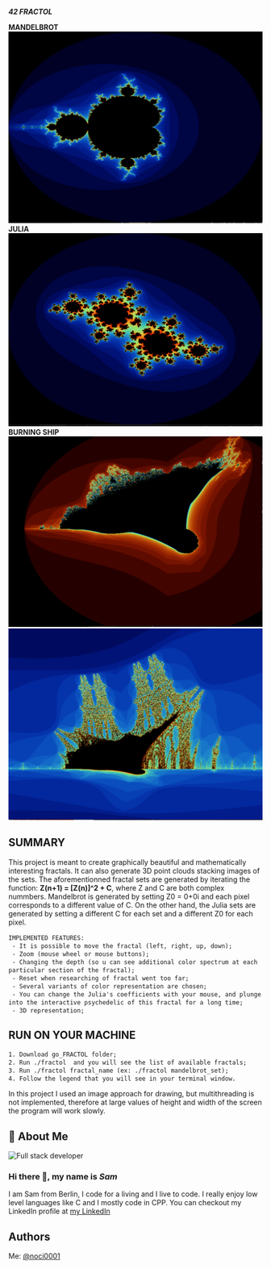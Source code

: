 ***42 FRACTOL***

**MANDELBROT**
![*MANDELBROT*](https://github.com/noci0001/42_FRACTOL/blob/main/mandelbrot.png)
**JULIA**
![*JULIA*](https://github.com/noci0001/42_FRACTOL/blob/main/julia.png)
**BURNING SHIP**
![*BURNING_SHIP_GENERAL*](https://github.com/noci0001/42_FRACTOL/blob/main/burning_ship_general.png)
![*BURNING_SHIP*](https://github.com/noci0001/42_FRACTOL/blob/main/burning_ship.png)

## SUMMARY

This project is meant to create graphically beautiful and mathematically interesting fractals.
It can also generate 3D point clouds stacking images of the sets. The aforementionned fractal sets are generated by iterating the function: **Z(n+1) = [Z(n)]^2 + C**, where Z and C are both complex nummbers.
Mandelbrot is generated by setting Z0 = 0+0i and each pixel corresponds to a different value of C. On the other hand, the Julia sets are generated by setting a different C for each set and a different Z0 for each pixel.

    IMPLEMENTED FEATURES:
     - It is possible to move the fractal (left, right, up, down);
     - Zoom (mouse wheel or mouse buttons);
     - Changing the depth (so u can see additional color spectrum at each particular section of the fractal);
     - Reset when researching of fractal went too far;
     - Several variants of color representation are chosen;
     - You can change the Julia's coefficients with your mouse, and plunge into the interactive psychedelic of this fractal for a long time;
     - 3D representation;

## RUN ON YOUR MACHINE

    1. Download go_FRACTOL folder;
    2. Run ./fractol  and you will see the list of available fractals;
    3. Run ./fractol fractal_name (ex: ./fractol mandelbrot_set);
    4. Follow the legend that you will see in your terminal window.

In this project I used an image approach for drawing, but multithreading is not implemented, therefore at large values ​​of height and width of the screen the program will work slowly.
## 🚀 About Me
![*Full stack developer*](https://github.com/noci0001/noci0001/assets/79120220/73d4cda4-8371-4ad3-9bbb-8d556b8b33d7)
### Hi there 👋, my name is *Sam*
I am Sam from Berlin, I code for a living and I live to code. I really enjoy low level languages like C and I mostly code in CPP. 
You can checkout my LinkedIn profile at [my LinkedIn](https://linkedin.com/in/samuelnocita)

## Authors

 Me: [@noci0001](https://www.linkedin.com/in/samuelnocita/)
